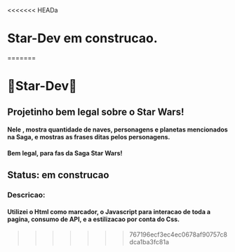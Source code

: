 <<<<<<< HEADa
# Star-Dev em construcao.
=======
# :construction:Star-Dev:construction:

## Projetinho bem legal sobre o Star Wars!

#### Nele , mostra quantidade de naves, personagens e planetas mencionados na Saga, e mostras as frases ditas pelos personagens. 

#### Bem legal, para fas da Saga Star Wars!

## Status: em construcao

### Descricao:

#### Utilizei o Html como marcador, o Javascript para interacao de toda a pagina, consumo de API, e a estilizacao por conta do Css.

>>>>>>> 767196ecf3ec4ec0678af90757c8dca1ba3fc81a